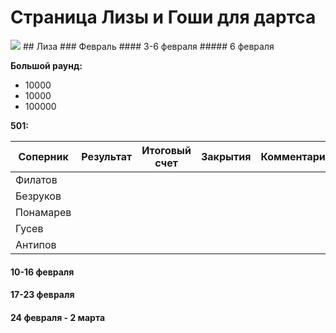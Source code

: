 # Страница Лизы и Гоши для дартса
<img src="/darts_and_shit/img_cat.png"/>
## Лиза
### Февраль
#### 3-6 февраля
##### 6 февраля

**Большой раунд:**
 * 10000
 * 10000
 * 100000

**501:**

| Соперник | Результат | Итоговый счет | Закрытия | Комментарий |
|----------|-----------|---------------|----------|-------------|
|Филатов|           |               |          |             |
|Безруков|           |               |          |             |
|Понамарев|           |               |          |             |
|Гусев|           |               |          |             |
|Антипов|           |               |          |             |


#### 10-16 февраля
#### 17-23 февраля
#### 24 февраля - 2 марта
